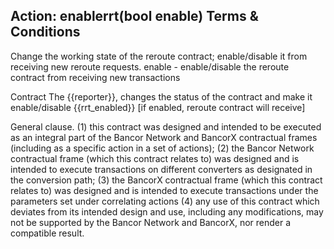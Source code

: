 ## Action: enablerrt(bool enable) Terms & Conditions

Change the working state of the reroute contract; enable/disable it from receiving new reroute requests.
enable - enable/disable the reroute contract from receiving new transactions

Contract
The {{reporter}}, changes the status of the contract and make it enable/disable {{rrt_enabled}} [if enabled, reroute contract will receive]

General clause. (1) this contract was designed and intended to be executed as an integral part of the Bancor Network and BancorX contractual frames (including as a specific action in a set of actions); (2) the Bancor Network contractual frame (which this contract relates to) was designed and is intended to execute transactions on different converters as designated in the conversion path; (3) the BancorX contractual frame (which this contract relates to) was designed and is intended to execute transactions under the parameters set under correlating actions (4) any use of this contract which deviates from its intended design and use, including any modifications, may not be supported by the Bancor Network and BancorX, nor render a compatible result.